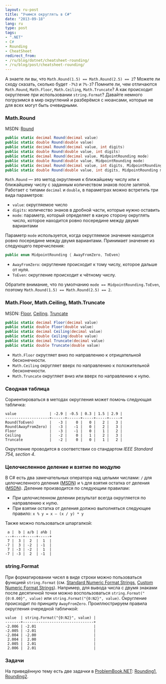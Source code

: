 ```yaml
---
layout: ru-post
title: "Учимся округлять в C#"
date: "2013-09-18"
lang: ru
type: post
tags:
- ".NET"
- C#
- Rounding
- CheatSheet
redirect_from:
- /ru/blog/dotnet/cheatsheet-rounding/
- /ru/blog/post/cheatsheet-rounding/
---
```


А знаете ли вы, что `Math.Round(1.5) == Math.Round(2.5) == 2`? Можете ли сходу сказать, сколько будет `-7%3` и `7%-3`? Помните ли, чем отличаются
`Math.Round`, `Math.Floor`, `Math.Ceiling`, `Math.Truncate`? А как происходит округление при использовании `string.Format`? Давайте немного погрузимся в мир округлений и разберёмся с нюансами, которые не для всех могут быть очевидными.<!--more-->

### Math.Round

MSDN:
[Round](http://msdn.microsoft.com/en-us/library/system.math.round.aspx)

```cs
public static decimal Round(decimal value)
public static double Round(double value)
public static decimal Round(decimal value, int digits)
public static double Round(double value, int digits)
public static decimal Round(decimal value, MidpointRounding mode)
public static double Round(double value, MidpointRounding mode)
public static decimal Round(decimal value, int digits, MidpointRounding mode)
public static double Round(double value, int digits, MidpointRounding mode)
```

`Math.Round` — это метод округления к ближайшему числу или к ближайшему числу с заданным количеством знаков после запятой. Работает с типами `decimal` и `double`, в параметрах можно встретить три вида параметров:

* `value`: округляемое число
* `digits`: количество знаков в дробной части, которые нужно оставить
* `mode`: параметр, который определяет в какую сторону округлять число, которое находится ровно посередине между двумя вариантами

Параметр `mode` используется, когда округляемое значение находится ровно посередине между двумя вариантами. Принимает значение из следующего перечисления:

```cs
public enum MidpointRounding { AwayFromZero, ToEven}
```

* `AwayFromZero`: округление происходит к тому числу, которое дальше от нуля.
* `ToEven`: округление происходит к чётному числу.

Обратите внимание, что по умолчанию `mode == MidpointRounding.ToEven`, поэтому `Math.Round(1.5) == Math.Round(2.5) == 2`.

### Math.Floor, Math.Ceiling, Math.Truncate

MSDN:
[Floor](http://msdn.microsoft.com/en-us/library/system.math.floor.aspx),
[Ceiling](http://msdn.microsoft.com/en-us/library/system.math.ceiling.aspx),
[Truncate](http://msdn.microsoft.com/en-us/library/system.math.truncate.aspx)

```cs
public static decimal Floor(decimal value)
public static double Floor(double value)
public static decimal Ceiling(decimal value)
public static double Ceiling(double value)
public static decimal Truncate(decimal value)
public static double Truncate(double value)
```

* `Math.Floor` округляет вниз по направлению к отрицательной бесконечности.
* `Math.Ceiling` округляет вверх по направлению к положительной бесконечности.
* `Math.Truncate` округляет вниз или вверх по направлению к нулю.


### Сводная таблица

Сориентироваться в методах округления может помочь следующая табличка:

```
value               | -2.9 | -0.5 | 0.3 | 1.5 | 2.9 |
--------------------+------+------+-----+-----+-----+
Round(ToEven)       |   -3 |    0 |   0 |   2 |   3 |
Round(AwayFromZero) |   -3 |   -1 |   0 |   2 |   3 |
Floor               |   -3 |   -1 |   0 |   1 |   2 |
Ceiling             |   -2 |    0 |   1 |   2 |   3 |
Truncate            |   -2 |    0 |   0 |   1 |   2 |
```

Округление проводится в соответствии со стандартом *IEEE Standard 754, section 4*.

### Целочисленное деление и взятие по модулю

В C# есть два замечательных оператора над целыми числами: `/` для целочисленного деления ([MSDN](http://msdn.microsoft.com/en-us/library/3b1ff23f.aspx)) и `%`
для взятия остатка от деления ([MSDN](http://msdn.microsoft.com/en-us/library/0w4e0fzs.aspx)). Деление производится по следующим правилам:

* При целочисленном делении результат всегда округляется по направлению к нулю.
* При взятии остатка от деления должно выполняться следующее правило: `x % y = x – (x / y) * y`

Также можно пользоваться шпаргалкой:

```
 a |  b | a/b | a%b |
---+----+-----+-----+
 7 |  3 |  2  |  1  |
-7 |  3 | -2  | -1  |
 7 | -3 | -2  |  1  |
-7 | -3 |  2  | -1  |
```

### string.Format

При форматировании чисел в виде строки можно пользоваться функцией `string.Format` (см. [Standard Numeric Format Strings](http://msdn.microsoft.com/en-us/library/dwhawy9k.aspx), [Custom Numeric Format Strings](http://msdn.microsoft.com/en-us/library/0c899ak8.aspx)). Например, для вывода числа с двумя знаками после десятичной точки можно воспользоваться `string.Format("{0:0.00}", value)` или `string.Format("{0:N2}", value)`. Округление происходит по принципу `AwayFromZero`. Проиллюстрируем правила округления очередной табличкой:

```
value  | string.Format("{0:N2}", value) |
-------+--------------------------------+
-2.006 | -2.01                          |
-2.005 | -2.01                          |
-2.004 | -2.00                          |
 2.004 |  2.00                          |
 2.005 |  2.01                          |
 2.006 |  2.01                          |
```

### Задачи

На приведённую тему есть две задачки в [ProblemBook.NET](http://problembook.net): [Rounding1](http://problembook.net/content/ru/Math/Rounding1-P.html), [Rounding2](http://problembook.net/content/ru/Math/Rounding2-P.html).
